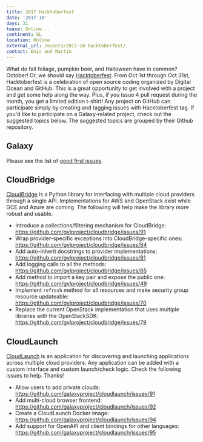 ```yaml
---
title: 2017 Hacktoberfest
date: '2017-10'
days: 31
tease: Online...
continent: GL
location: Online
external_url: /events/2017-10-hacktoberfest/
contact: Enis and Martin
---
```


What do fall foliage, pumpkin beer, and Halloween have in common? October! Or,
we should say [Hacktoberfest](https://hacktoberfest.digitalocean.com/). From Oct
1st through Oct 31st, Hacktoberfest is a celebration of open source coding
organized by Digital Ocean and GitHub. This is a great opportunity to get
involved with a project and get some help along the way. Plus, if you issue 4
pull request during the month, you get a limited edition t-shirt! Any project on
GitHub can participate simply by creating and tagging issues with Hacktoberfest
tag. If you'd like to participate on a Galaxy-related project, check out the
suggested topics below. The suggested topics are grouped by their Github
repository.

## Galaxy

Please see the list of [good first issues](https://github.com/galaxyproject/galaxy/issues?q=is%3Aissue+is%3Aopen+label%3Ahacktoberfest).

## CloudBridge
[CloudBridge](https://github.com/gvlproject/cloudbridge) is a Python library for
interfacing with multiple cloud providers through a single API. Implementations
for AWS and OpenStack exist while GCE and Azure are coming. The following will
help make the library more robust and usable.

- Introduce a collections/filtering mechanism for CloudBridge: https://github.com/gvlproject/cloudbridge/issues/91
- Wrap provider-specific exceptions into CloudBridge-specific ones: https://github.com/gvlproject/cloudbridge/issues/84
- Add auto-inherit docstrings to provider implementations: https://github.com/gvlproject/cloudbridge/issues/81
- Add logging calls to all the methods: https://github.com/gvlproject/cloudbridge/issues/85
- Add method to import a key pair and expose the public one: https://github.com/gvlproject/cloudbridge/issues/49
- Implement `refresh` method for all resources and make security group resource updateable: https://github.com/gvlproject/cloudbridge/issues/70
- Replace the current OpenStack implementation that uses multiple libraries with the OpenStackSDK: https://github.com/gvlproject/cloudbridge/issues/79

## CloudLaunch
[CloudLaunch](https://github.com/galaxyproject/cloudlaunch/) is an application
for discovering and launching applications across multiple cloud providers.
Any application can be added with a custom interface and custom launch/check logic.
Check the following issues to help. Thanks!

- Allow users to add private clouds: https://github.com/galaxyproject/cloudlaunch/issues/91
- Add multi-cloud browser frontend: https://github.com/galaxyproject/cloudlaunch/issues/92
- Create a CloudLaunch Docker image: https://github.com/galaxyproject/cloudlaunch/issues/94
- Add support for OpenAPI and client bindings for other languages: https://github.com/galaxyproject/cloudlaunch/issues/95
